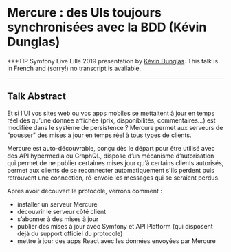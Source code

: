 # Mercure : des UIs toujours synchronisées avec la BDD (Kévin Dunglas)

***TIP
Symfony Live Lille 2019 presentation by [Kévin Dunglas](https://connect.symfony.com/profile/dunglas). This talk is in French and (sorry!)
no transcript is available.
***

## Talk Abstract

Et si l’UI vos sites web ou vos apps mobiles se mettaitent à jour en temps réel dès qu’une donnée affichée (prix, disponibilités, commentaires…) est modifiée dans le système de persistence ? Mercure permet aux serveurs de "pousser" des mises à jour en temps réel à tous types de clients.

Mercure est auto-découvrable, conçu dès le départ pour être utilisé avec des API hypermedia ou GraphQL, dispose d’un mécanisme d’autorisation qui permet de ne publier certaines mises jour qu’à certains clients autorisés, permet aux clients de se reconnecter automatiquement s'ils perdent puis retrouvent une connection, ré-envoie les messages qui se seraient perdus.

Après avoir découvert le protocole, verrons comment :

* installer un serveur Mercure
* découvrir le serveur côté client
* s’abonner à des mises à jour
* publier des mises à jour avec Symfony et API Platform (qui disposent déjà du support officiel du protocole)
* mettre à jour des apps React avec les données envoyées par Mercure

